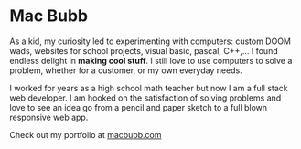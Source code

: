# Mac Bubb
As a kid, my curiosity led to experimenting with computers: custom DOOM wads, websites for school projects, visual basic, pascal, C++,... I found endless delight in **making cool stuff**. I still love to use computers to solve a problem, whether for a customer, or my own everyday needs.

I worked for years as a high school math teacher but now I am a full stack web developer. I am hooked on the satisfaction of solving problems and love to see an idea go from a pencil and paper sketch to a full blown responsive web app.

Check out my portfolio at [macbubb.com](https://macbubb.com)
